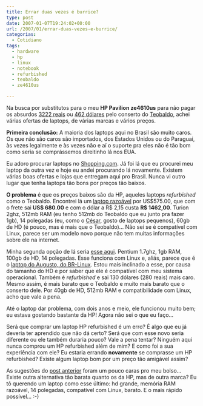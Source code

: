 ```yaml
---
title: Errar duas vezes é burrice?
type: post
date: 2007-01-07T19:24:02+00:00
url: /2007/01/errar-duas-vezes-e-burrice/
categorias:
  - Cotidiano
tags:
  - hardware
  - hp
  - linux
  - notebook
  - refurbished
  - teobaldo
  - ze4610us

---
```

Na busca por substitutos para o meu **HP Pavilion ze4610us** para não pagar os absurdos [3222 reais][1] ou [462 dólares][2] pelo conserto do [Teobaldo][3], achei várias ofertas de laptops, de várias marcas e vários preços.

**Primeira conclusão:** A maioria dos laptops aqui no Brasil são muito caros. Os que não são caros são importados, dos Estados Unidos ou do Paraguai, às vezes legalmente e às vezes não e aí o suporte pra eles não é tão bom como seria se comprássemos direitinho lá nos EUA.

Eu adoro procurar laptops no [Shopping.com][4]. Já foi lá que eu procurei meu laptop da outra vez e hoje eu andei procurando lá novamente. Existem várias boas ofertas e lojas que entregam aqui pro Brasil. Nunca vi outro lugar que tenha laptops tão bons por preços tão baixos.

**O problema** é que os preços baixos são da HP, aqueles laptops _refurbished_ como o Teobaldo. Encontrei lá um [laptop razoável][5] por US\$575.00, que com o frete sai **US\$ 680.00** e com o dólar a R\$ 2,15 custa **R\$ 1462,00**. Turion 2ghz, 512mb RAM (eu tenho 512mb do Teobaldo que eu junto pra fazer 1gb), 14 polegadas (eu, como o [César][6], gosto de laptops pequenos), 60gb de HD (é pouco, mas é mais que o Teobaldo)… Não sei se é compatível com Linux, parece ser um modelo novo porque não tem muitas informações sobre ele na internet.

Minha segunda opção de lá seria [esse aqui][7]. Pentium 1.7ghz, 1gb RAM, 100gb de HD, 14 polegadas. Esse funciona com Linux e, aliás, parece que é o [laptop do Augusto, do BR-Linux][8]. Estou mais inclinado a esse, por causa do tamanho do HD e por saber que ele é compatível com meu sistema operacional. Também é _refurbished_ e sai 130 dólares (280 reais) mais caro. Mesmo assim, é mais barato que o Teobaldo e muito mais barato que o conserto dele. Por 40gb de HD, 512mb RAM e compatibilidade com Linux, acho que vale a pena.

Até o laptop dar problema, com dois anos e meio, ele funcionou muito bem; eu estava gostando bastante da HP! Agora não sei o que eu faço…

Será que comprar um laptop HP refurbished é um erro? É algo que eu já deveria ter aprendido que não dá certo? Será que com esse novo seria diferente ou ele também duraria pouco? Vale a pena tentar? Ninguém aqui nunca comprou um HP refurbished além de mim? E como foi a sua experiência com ele? Eu estaria errando **novamente** se comprasse um HP refurbished? Existe algum laptop bom por um preço tão amigável assim?

As sugestões do [post anterior][9] foram um pouco caras pro meu bolso… Existe outra alternativa tão barata quanto os da HP, mas de outra marca? Eu tô querendo um laptop como esse último: hd grande, memória RAM razoável, 14 polegadas, compatível com Linux, barato. E o mais rápido possível… :-)

 [1]: /2007/01/o-dolar-vale-sete-reais-em-sao-jose/
 [2]: /2007/01/462-dolares/
 [3]: /2006/12/teobaldo-no-medico/
 [4]: http://www.shopping.com/
 [5]: http://www.compuvest.com/Description.jsp;jsessionid=atJBFKlT-ElfDJWZ9-?iid=366005
 [6]: /2007/01/o-dolar-vale-sete-reais-em-sao-jose/#comment-870
 [7]: http://www.compuvest.com/Description.jsp?iid=316929
 [8]: http://br-linux.org/linux/analise-ubuntu-breezy
 [9]: /2007/01/o-dolar-vale-sete-reais-em-sao-jose/#comments

